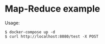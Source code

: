 # Map-Reduce example

Usage:
```
$ docker-compose up -d
$ curl http://localhost:8080/test -X POST
```
